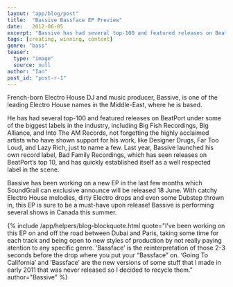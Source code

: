 ```yaml
---
layout: "app/blog/post"
title:  "Bassive Bassface EP Preview"
date:   2012-06-05
excerpt: "Bassive has had several top-100 and featured releases on BeatPort under some of the biggest labels in the industry, including Big Fish Recordings, Big Alliance, and more!"
tags: [creating, winning, content]
genre: "bass"
teaser:
  type: "image"
  source: null
author: "Ian"
post_id: "post-r-1"
---
```

French-born Electro House DJ and music producer, Bassive, is one of the leading Electro House names in the Middle-East, where he is based.

He has had several top-100 and featured releases on BeatPort under some of the biggest labels in the industry, including Big Fish Recordings, Big Alliance, and Into The AM Records, not forgetting the highly acclaimed artists who have shown support for his work, like Designer Drugs, Far Too Loud, and Lazy Rich, just to name a few. Last year, Bassive launched his own record label, Bad Family Recordings, which has seen releases on BeatPort’s top 10, and has quickly established itself as a well respected label in the scene.

Bassive has been working on a new EP in the last few months which SoundGrail can exclusive announce will be released 18 June. With catchy Electro House melodies, dirty Electro drops and even some Dubstep thrown in, this EP is sure to be a must-have upon release! Bassive is performing several shows in Canada this summer.

{% include /app/helpers/blog-blockquote.html quote="I’ve been working on this EP on and off the road between Dubai and Paris, taking some time for each track and being open to new styles of production by not really paying atention to any specific genre. ‘Bassface’ is the reinterpretation of those 2-3 seconds before the drop where you put your “Bassface” on. ‘Going To California’ and ‘Bassface’ are the new versions of some stuff that I made in early 2011 that was never released so I decided to recycle them." author="Bassive" %}
